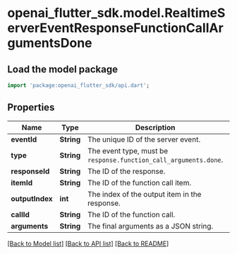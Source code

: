 # openai_flutter_sdk.model.RealtimeServerEventResponseFunctionCallArgumentsDone

## Load the model package
```dart
import 'package:openai_flutter_sdk/api.dart';
```

## Properties
Name | Type | Description | Notes
------------ | ------------- | ------------- | -------------
**eventId** | **String** | The unique ID of the server event. | 
**type** | **String** | The event type, must be `response.function_call_arguments.done`.  | 
**responseId** | **String** | The ID of the response. | 
**itemId** | **String** | The ID of the function call item. | 
**outputIndex** | **int** | The index of the output item in the response. | 
**callId** | **String** | The ID of the function call. | 
**arguments** | **String** | The final arguments as a JSON string. | 

[[Back to Model list]](../README.md#documentation-for-models) [[Back to API list]](../README.md#documentation-for-api-endpoints) [[Back to README]](../README.md)


